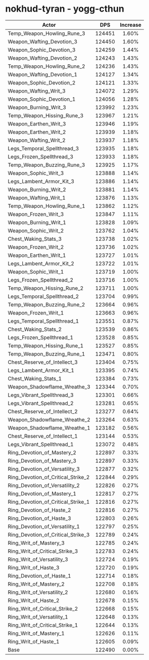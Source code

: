 # nokhud-tyran - yogg-cthun
| Actor | DPS | Increase |
|---|:---:|:---:|
|Temp_Weapon_Howling_Rune_3|124451|1.60%|
|Weapon_Wafting_Devotion_3|124450|1.60%|
|Weapon_Sophic_Devotion_3|124259|1.44%|
|Weapon_Wafting_Devotion_2|124243|1.43%|
|Temp_Weapon_Howling_Rune_2|124236|1.43%|
|Weapon_Wafting_Devotion_1|124127|1.34%|
|Weapon_Sophic_Devotion_2|124121|1.33%|
|Weapon_Wafting_Writ_3|124072|1.29%|
|Weapon_Sophic_Devotion_1|124056|1.28%|
|Weapon_Burning_Writ_3|123992|1.23%|
|Temp_Weapon_Hissing_Rune_3|123967|1.21%|
|Weapon_Earthen_Writ_3|123946|1.19%|
|Weapon_Earthen_Writ_2|123939|1.18%|
|Weapon_Wafting_Writ_2|123937|1.18%|
|Legs_Temporal_Spellthread_3|123935|1.18%|
|Legs_Frozen_Spellthread_3|123933|1.18%|
|Temp_Weapon_Buzzing_Rune_3|123925|1.17%|
|Weapon_Sophic_Writ_3|123888|1.14%|
|Legs_Lambent_Armor_Kit_3|123886|1.14%|
|Weapon_Burning_Writ_2|123881|1.14%|
|Weapon_Wafting_Writ_1|123876|1.13%|
|Temp_Weapon_Howling_Rune_1|123862|1.12%|
|Weapon_Frozen_Writ_3|123847|1.11%|
|Weapon_Burning_Writ_1|123828|1.09%|
|Weapon_Sophic_Writ_2|123762|1.04%|
|Chest_Waking_Stats_3|123738|1.02%|
|Weapon_Frozen_Writ_2|123736|1.02%|
|Weapon_Earthen_Writ_1|123727|1.01%|
|Legs_Lambent_Armor_Kit_2|123722|1.01%|
|Weapon_Sophic_Writ_1|123719|1.00%|
|Legs_Frozen_Spellthread_2|123716|1.00%|
|Temp_Weapon_Hissing_Rune_2|123711|1.00%|
|Legs_Temporal_Spellthread_2|123704|0.99%|
|Temp_Weapon_Buzzing_Rune_2|123664|0.96%|
|Weapon_Frozen_Writ_1|123663|0.96%|
|Legs_Temporal_Spellthread_1|123551|0.87%|
|Chest_Waking_Stats_2|123539|0.86%|
|Legs_Frozen_Spellthread_1|123528|0.85%|
|Temp_Weapon_Hissing_Rune_1|123527|0.85%|
|Temp_Weapon_Buzzing_Rune_1|123471|0.80%|
|Chest_Reserve_of_Intellect_3|123404|0.75%|
|Legs_Lambent_Armor_Kit_1|123395|0.74%|
|Chest_Waking_Stats_1|123384|0.73%|
|Weapon_Shadowflame_Wreathe_3|123344|0.70%|
|Legs_Vibrant_Spellthread_3|123301|0.66%|
|Legs_Vibrant_Spellthread_2|123281|0.65%|
|Chest_Reserve_of_Intellect_2|123277|0.64%|
|Weapon_Shadowflame_Wreathe_2|123264|0.63%|
|Weapon_Shadowflame_Wreathe_1|123182|0.56%|
|Chest_Reserve_of_Intellect_1|123144|0.53%|
|Legs_Vibrant_Spellthread_1|123072|0.48%|
|Ring_Devotion_of_Mastery_2|122897|0.33%|
|Ring_Devotion_of_Mastery_3|122897|0.33%|
|Ring_Devotion_of_Versatility_3|122877|0.32%|
|Ring_Devotion_of_Critical_Strike_2|122844|0.29%|
|Ring_Devotion_of_Versatility_2|122826|0.27%|
|Ring_Devotion_of_Mastery_1|122817|0.27%|
|Ring_Devotion_of_Critical_Strike_1|122816|0.27%|
|Ring_Devotion_of_Haste_2|122816|0.27%|
|Ring_Devotion_of_Haste_3|122803|0.26%|
|Ring_Devotion_of_Versatility_1|122797|0.25%|
|Ring_Devotion_of_Critical_Strike_3|122789|0.24%|
|Ring_Writ_of_Mastery_3|122785|0.24%|
|Ring_Writ_of_Critical_Strike_3|122783|0.24%|
|Ring_Writ_of_Versatility_3|122724|0.19%|
|Ring_Writ_of_Haste_3|122720|0.19%|
|Ring_Devotion_of_Haste_1|122714|0.18%|
|Ring_Writ_of_Mastery_2|122708|0.18%|
|Ring_Writ_of_Versatility_2|122680|0.16%|
|Ring_Writ_of_Haste_2|122678|0.15%|
|Ring_Writ_of_Critical_Strike_2|122668|0.15%|
|Ring_Writ_of_Versatility_1|122648|0.13%|
|Ring_Writ_of_Critical_Strike_1|122644|0.13%|
|Ring_Writ_of_Mastery_1|122626|0.11%|
|Ring_Writ_of_Haste_1|122605|0.09%|
|Base|122490|0.00%|

